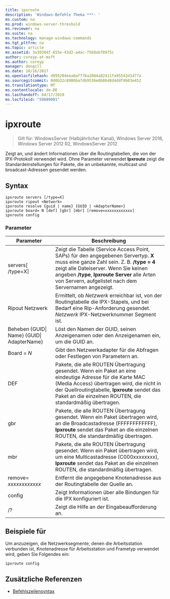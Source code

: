 ```yaml
---
title: ipxroute
description: 'Windows-Befehle Thema ***- '
ms.custom: na
ms.prod: windows-server-threshold
ms.reviewer: na
ms.suite: na
ms.technology: manage-windows-commands
ms.tgt_pltfrm: na
ms.topic: article
ms.assetid: 3a30304f-655e-43d2-a4ac-7568abf8975c
author: coreyp-at-msft
ms.author: coreyp
manager: dongill
ms.date: 10/16/2017
ms.openlocfilehash: d995204eea0af776a2084a82411fa95542d1d77a
ms.sourcegitcommit: 0d0b32c8986ba7db9536e0b8648d4ddf9b03e452
ms.translationtype: MT
ms.contentlocale: de-DE
ms.lasthandoff: 04/17/2019
ms.locfileid: "59889091"
---
```

# <a name="ipxroute"></a>ipxroute

>Gilt für: WindowsServer (Halbjährlicher Kanal), Windows Server 2016, Windows Server 2012 R2, WindowsServer 2012

Zeigt an, und ändert Informationen über die Routingtabellen, die von der IPX-Protokoll verwendet wird. Ohne Parameter verwendet **Ipxroute** zeigt die Standardeinstellungen für Pakete, die an unbekannte, multicast und broadcast-Adressen gesendet werden.   
## <a name="syntax"></a>Syntax  
```  
ipxroute servers [/type=X]  
ipxroute ripout <Network>  
ipxroute resolve {guid | name} {GUID | <AdapterName>}  
ipxroute board= N [def] [gbr] [mbr] [remove=xxxxxxxxxxxx]  
ipxroute config  
```  
### <a name="parameters"></a>Parameter  
|Parameter|Beschreibung|  
|-------|--------|  
|servers[ /type=X]|Zeigt die Tabelle (Service Access Point, SAPs) für den angegebenen Servertyp.  **X** muss eine ganze Zahl sein. Z. B. **/type = 4** zeigt alle Dateiserver. Wenn Sie keinen angeben **/type**, **Ipxroute Server** alle Arten von Servern, aufgelistet nach dem Servernamen angezeigt.|  
|Ripout Netzwerk|Ermittelt, ob *Netzwerk* erreichbar ist, von der Routingtabelle die IPX-Stapels, und bei Bedarf eine Rip-Anforderung gesendet.  *Netzwerk* IPX-Netzwerknummer Segment ist.|  
|Beheben {GUID&#124; Name} {GUID&#124; AdapterName}|Löst den Namen der GUID, seinen Anzeigenamen oder den Anzeigenamen ein, um die GUID an.|  
|Board = *N*|Gibt den Netzwerkadapter für die Abfragen oder Festlegen von Parametern an.|  
|DEF|Pakete, die alle ROUTEN Übertragung gesendet. Wenn ein Paket an eine eindeutige Adresse für die Karte MAC (Media Access) übertragen wird, die nicht in der Quellroutingtabelle, **Ipxroute** sendet das Paket an die einzelnen ROUTEN, die standardmäßig übertragen.|  
|gbr|Pakete, die alle ROUTEN Übertragung gesendet. Wenn ein Paket übertragen wird, an die Broadcastadresse (FFFFFFFFFFFF), **Ipxroute** sendet das Paket an die einzelnen ROUTEN, die standardmäßig übertragen.|  
|mbr|Pakete, die alle ROUTEN Übertragung gesendet. Wenn ein Paket übertragen wird, um eine Multicastadresse (C000xxxxxxxx), **Ipxroute** sendet das Paket an die einzelnen ROUTEN, die standardmäßig übertragen.|  
|remove= *xxxxxxxxxxxx*|Entfernt die angegebene Knotenadresse aus der Routingtabelle der Quelle an.|  
|config|Zeigt Informationen über alle Bindungen für die IPX konfiguriert ist.|  
|/?|Zeigt die Hilfe an der Eingabeaufforderung an.|  
## <a name="BKMK_Examples"></a>Beispiele für  
Um anzuzeigen, die Netzwerksegmente, denen die Arbeitsstation verbunden ist, Knotenadresse für Arbeitsstation und Frametyp verwendet wird, geben Sie Folgendes ein:  
```  
ipxroute config  
```  
## <a name="additional-references"></a>Zusätzliche Referenzen  
-   [Befehlszeilensyntax](command-line-syntax-key.md)  
